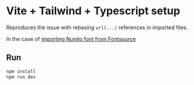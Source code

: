 # Vite + Tailwind + Typescript setup

Reproduces the issue with rebasing `url(...)` references in imported files.

In the case of [importing Nunito font from Fontsource](https://github.com/slavarazum/tailwind4-alpha-vite/blob/d67066882417056a52780c21d18d795089dd1de5/src/style.css#L3)

## Run

```bash
npm install
npm run dev
```

